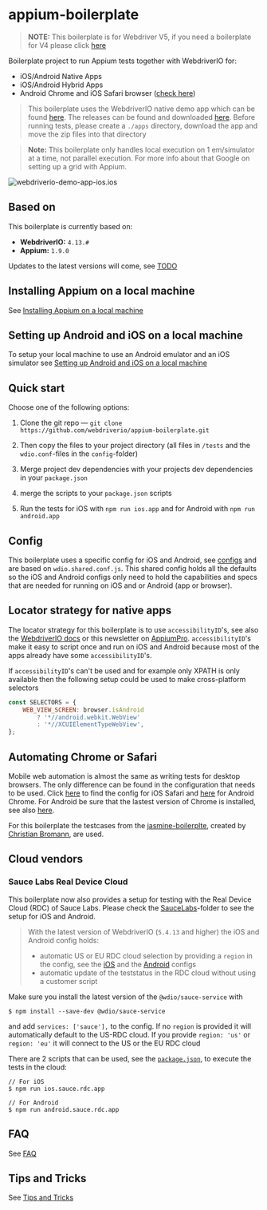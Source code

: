 # appium-boilerplate

> **NOTE:**
> This boilerplate is for Webdriver V5, if you need a boilerplate for V4 please click [here](https://github.com/webdriverio/appium-boilerplate/tree/v4)

Boilerplate project to run Appium tests together with WebdriverIO for:

- iOS/Android Native Apps
- iOS/Android Hybrid Apps
- Android Chrome and iOS Safari browser ([check here](./README.md#automating-chrome-or-safari))

> This boilerplate uses the WebdriverIO native demo app which can be found [here](https://github.com/webdriverio/native-demo-app).
> The releases can be found and downloaded [here](https://github.com/webdriverio/native-demo-app/releases).
> Before running tests, please create a `./apps` directory, download the app and move the zip files into that directory

> **Note:**
> This boilerplate only handles local execution on 1 em/simulator at a time, not parallel execution. For more info about that Google on setting up a grid with Appium.

![webdriverio-demo-app-ios.ios](./docs/assets/appium-tests.gif)

## Based on
This boilerplate is currently based on:
- **WebdriverIO:** `4.13.#`
- **Appium:** `1.9.0`

Updates to the latest versions will come, see [TODO](./README.md#todo)

## Installing Appium on a local machine
See [Installing Appium on a local machine](./docs/APPIUM.md)

## Setting up Android and iOS on a local machine
To setup your local machine to use an Android emulator and an iOS simulator see [Setting up Android and iOS on a local machine](./docs/ANDROID_IOS_SETUP.md)

## Quick start
Choose one of the following options:

1. Clone the git repo — `git clone https://github.com/webdriverio/appium-boilerplate.git`

2. Then copy the files to your project directory (all files in `/tests` and the `wdio.conf`-files in the `config`-folder)

3. Merge project dev dependencies with your projects dev dependencies in your `package.json`

4. merge the scripts to your `package.json` scripts

5. Run the tests for iOS with `npm run ios.app` and for Android with `npm run android.app`

## Config
This boilerplate uses a specific config for iOS and Android, see [configs](./config/) and are based on `wdio.shared.conf.js`.
This shared config holds all the defaults so the iOS and Android configs only need to hold the capabilities and specs that are needed for running on iOS and or Android (app or browser).

## Locator strategy for native apps
The locator strategy for this boilerplate is to use `accessibilityID`'s, see also the [WebdriverIO docs](http://webdriver.io/guide/usage/selectors.html#Accessibility-ID) or this newsletter on [AppiumPro](https://appiumpro.com/editions/20).
`accessibilityID`'s make it easy to script once and run on iOS and Android because most of the apps already have some `accessibilityID`'s.

If `accessibilityID`'s can't be used and for example only XPATH is only available then the following setup could be used to make cross-platform selectors

```js
const SELECTORS = {
    WEB_VIEW_SCREEN: browser.isAndroid
        ? '*//android.webkit.WebView'
        : '*//XCUIElementTypeWebView',
};
```

## Automating Chrome or Safari
Mobile web automation is almost the same as writing tests for desktop browsers. The only difference can be found in the configuration that needs to be used.
Click [here](./config/wdio.ios.browser.conf.js) to find the config for iOS Safari and [here](./config/wdio.android.browser.conf.js) for Android Chrome.
For Android be sure that the lastest version of Chrome is installed, see also [here](./docs/FAQ.md#i-get-the-error-no-chromedriver-found-that-can-automate-chrome-).

For this boilerplate the testcases from the [jasmine-boilerplte](https://github.com/webdriverio/jasmine-boilerplate), created by [Christian Bromann](https://github.com/christian-bromann), are used.

## Cloud vendors

### Sauce Labs Real Device Cloud
This boilerplate now also provides a setup for testing with the Real Device Cloud (RDC) of Sauce Labs. Please check the [SauceLabs](./config/saucelabs)-folder to see the setup for iOS and Android.

> With the latest version of WebdriverIO (`5.4.13` and higher) the iOS and Android config holds: 
> - automatic US or EU RDC cloud selection by providing a `region` in the config, see the [iOS](./config/saucelabs/wdio.ios.rdc.app.conf.js) and the [Android](./config/saucelabs/wdio.ios.rdc.app.conf.js) configs 
> - automatic update of the teststatus in the RDC cloud without using a customer script

Make sure you install the latest version of the `@wdio/sauce-service` with

```shell
$ npm install --save-dev @wdio/sauce-service
```

and add `services: ['sauce'],` to the config. If no `region` is provided it will automatically default to the US-RDC cloud.
If you provide `region: 'us'` or `region: 'eu'` it will connect to the US or the EU RDC cloud

There are 2 scripts that can be used, see the [`package.json`](./package.json), to execute the tests in the cloud:

    // For iOS
    $ npm run ios.sauce.rdc.app
    
    // For Android
    $ npm run android.sauce.rdc.app

## FAQ
See [FAQ](./docs/FAQ.md)

## Tips and Tricks
See [Tips and Tricks](./docs/TIPS_TRICKS.md)
